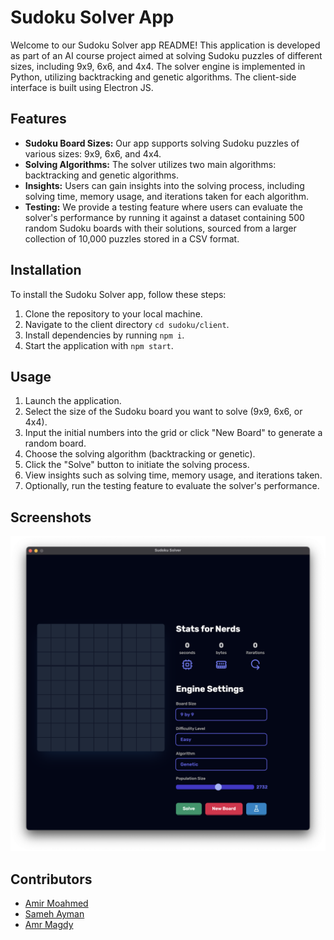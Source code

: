 # Sudoku Solver App

Welcome to our Sudoku Solver app README! This application is developed as part of an AI course project aimed at solving Sudoku puzzles of different sizes, including 9x9, 6x6, and 4x4. The solver engine is implemented in Python, utilizing backtracking and genetic algorithms. The client-side interface is built using Electron JS.

## Features

- **Sudoku Board Sizes:** Our app supports solving Sudoku puzzles of various sizes: 9x9, 6x6, and 4x4.
- **Solving Algorithms:** The solver utilizes two main algorithms: backtracking and genetic algorithms.
- **Insights:** Users can gain insights into the solving process, including solving time, memory usage, and iterations taken for each algorithm.
- **Testing:** We provide a testing feature where users can evaluate the solver's performance by running it against a dataset containing 500 random Sudoku boards with their solutions, sourced from a larger collection of 10,000 puzzles stored in a CSV format.

## Installation

To install the Sudoku Solver app, follow these steps:

1. Clone the repository to your local machine.
2. Navigate to the client directory `cd sudoku/client`.
3. Install dependencies by running `npm i`.
4. Start the application with `npm start`.

## Usage

1. Launch the application.
2. Select the size of the Sudoku board you want to solve (9x9, 6x6, or 4x4).
3. Input the initial numbers into the grid or click "New Board" to generate a random board.
4. Choose the solving algorithm (backtracking or genetic).
5. Click the "Solve" button to initiate the solving process.
6. View insights such as solving time, memory usage, and iterations taken.
7. Optionally, run the testing feature to evaluate the solver's performance.

## Screenshots

![Sudoku Solver App Screenshot](assets/app.png)

## Contributors

- [Amir Moahmed](https://github.com/amirintech)
- [Sameh Ayman](https://github.com/Sambonic)
- [Amr Magdy](https://github.com/)
